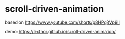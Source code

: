 # scroll-driven-animation

based on https://www.youtube.com/shorts/p8HPqBVp9lI

demo:
https://lexthor.github.io/scroll-driven-animation/
